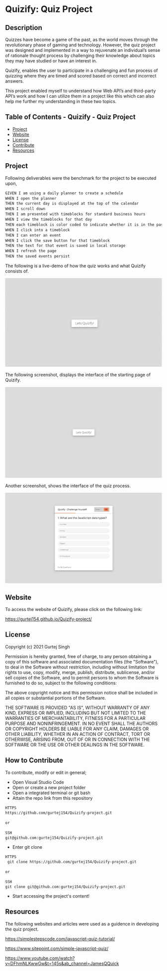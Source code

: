 # Quizify: Quiz Project
## Description 

Quizzes have become a game of the past, as the world moves through the revolutionary phase of gaming and technology. However, the quiz project was designed and implemented in a way to rejuvenate an individual’s sense of rationale thought process by challenging their knowledge about topics they may have studied or have an interest in. 

Quizify, enables the user to participate in a challenging and fun process of quizzing where they are timed and scored based on correct and incorrect answers. 

This project enabled myself to understand how Web API’s and third-party API’s work and how I can utilize them in a project like this which can also help me further my understanding in these two topics. 


 
## Table of Contents - Quizify - Quiz Project

- [Project](#Project)
- [Website](#Website)
- [License](#license)
- [Contribute](#contribute)
- [Resources](#Resources)

## Project

Following deliverables were the benchmark for the project to be executed upon, 

```md
GIVEN I am using a daily planner to create a schedule
WHEN I open the planner
THEN the current day is displayed at the top of the calendar
WHEN I scroll down
THEN I am presented with timeblocks for standard business hours
WHEN I view the timeblocks for that day
THEN each timeblock is color coded to indicate whether it is in the past, present, or future
WHEN I click into a timeblock
THEN I can enter an event
WHEN I click the save button for that timeblock
THEN the text for that event is saved in local storage
WHEN I refresh the page
THEN the saved events persist
```

The following is a live-demo of how the quiz works and what Quizify consists of.

![Quizify](./Quizify.gif)

The following screenshot, displays the interface of the starting page of Quizify.

![Lets Quizify](./Lets-Quizify.png)

Another screenshot, shows the interface of the quiz process. 

![Quizify](./Quiz.png)

## Website

To access the website of Quizify, please click on the following link: 

https://gurtej154.github.io/Quizify-project/


## License

Copyright (c) 2021 Gurtej Singh

Permission is hereby granted, free of charge, to any person obtaining a copy of this software and associated documentation files (the "Software"), to deal in the Software without restriction, including without limitation the rights to use, copy, modify, merge, publish, distribute, sublicense, and/or sell copies of the Software, and to permit persons to whom the Software is furnished to do so, subject to the following conditions:

The above copyright notice and this permission notice shall be included in all copies or substantial portions of the Software.

THE SOFTWARE IS PROVIDED "AS IS", WITHOUT WARRANTY OF ANY KIND, EXPRESS OR IMPLIED, INCLUDING BUT NOT LIMITED TO THE WARRANTIES OF MERCHANTABILITY, FITNESS FOR A PARTICULAR PURPOSE AND NONINFRINGEMENT. IN NO EVENT SHALL THE AUTHORS OR COPYRIGHT HOLDERS BE LIABLE FOR ANY CLAIM, DAMAGES OR OTHER LIABILITY, WHETHER IN AN ACTION OF CONTRACT, TORT OR OTHERWISE, ARISING FROM, OUT OF OR IN CONNECTION WITH THE SOFTWARE OR THE USE OR OTHER DEALINGS IN THE SOFTWARE.

## How to Contribute

To contribute, modify or edit in general; 
- Open Visual Studio Code
- Open or create a new project folder 
- Open a integrated terminal or git bash 
- Attain the repo link from this repository


```
HTTPS
https://github.com/gurtej154/Quizify-project.git

or

SSH
git@github.com:gurtej154/Quizify-project.git
```
- Enter git clone 
```
HTTPS
 git clone https://github.com/gurtej154/Quizify-project.git

or

SSH
git clone git@github.com:gurtej154/Quizify-project.git
```
- Start accessing the project's content!

## Resources 

The following websites and articles were used as a guidence in developing the quiz project. 

https://simplestepscode.com/javascript-quiz-tutorial/

https://www.sitepoint.com/simple-javascript-quiz/

https://www.youtube.com/watch?v=DFhmNLKwwGw&t=145s&ab_channel=JamesQQuick




